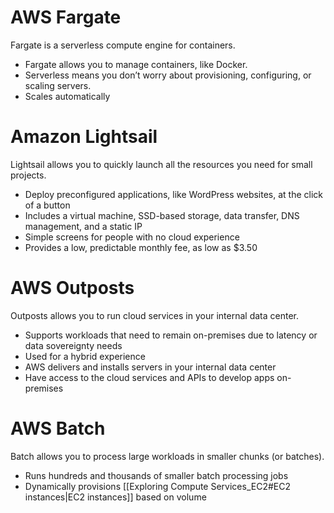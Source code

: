 # AWS Fargate
Fargate is a serverless compute engine for containers.

- Fargate allows you to manage containers, like Docker.
- Serverless means you don’t worry about provisioning, configuring, or scaling servers.
- Scales automatically
# Amazon Lightsail
Lightsail allows you to quickly launch all the resources you need for small projects.
- Deploy preconfigured applications, like WordPress websites, at the click of a button
- Includes a virtual machine, SSD-based storage, data transfer, DNS management, and a static IP
- Simple screens for people with no cloud experience
- Provides a low, predictable monthly fee, as low as $3.50
# AWS Outposts
Outposts allows you to run cloud services in your internal data center.
- Supports workloads that need to remain on-premises due to latency or data sovereignty needs
- Used for a hybrid experience
- AWS delivers and installs servers in your internal data center
- Have access to the cloud services and APIs to develop apps on-premises
# AWS Batch 
Batch allows you to process large workloads in smaller chunks (or batches).
- Runs hundreds and thousands of smaller batch processing jobs
- Dynamically provisions [[Exploring Compute Services_EC2#EC2 instances|EC2 instances]] based on volume
